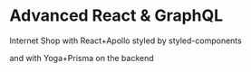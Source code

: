 # Advanced React & GraphQL

Internet Shop with React+Apollo
styled by styled-components

and with Yoga+Prisma on the backend
